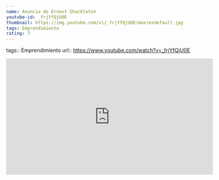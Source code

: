 ```yaml
---
name: Anuncio de Ernest Shackleton
youtube-id: _frjYfQjU0E
thumbnail: https://img.youtube.com/vi/_frjYfQjU0E/maxresdefault.jpg
tags: Emprendimiento
rating: 7
---
```

tags:: Emprendimiento
url:: https://www.youtube.com/watch?v=_frjYfQjU0E

<iframe width='560' height='315' src='https://www.youtube.com/embed/_frjYfQjU0E' title='YouTube video player' frameborder='0' allow='accelerometer; autoplay; clipboard-write; encrypted-media; gyroscope; picture-in-picture; web-share' allowfullscreen></iframe>


